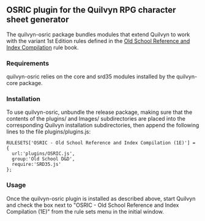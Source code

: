 ## OSRIC plugin for the Quilvyn RPG character sheet generator

The quilvyn-osric package bundles modules that extend Quilvyn to work
with the variant 1st Edition rules defined in the
<a href="https://www.knights-n-knaves.com/osric/">Old School Reference and
Index Compilation</a> rule book.

### Requirements

quilvyn-osric relies on the core and srd35 modules installed by the
quilvyn-core package.

### Installation

To use quilvyn-osric, unbundle the release package, making sure that the
contents of the plugins/ and Images/ subdirectories are placed into the
corresponding Quilvyn installation subdirectories, then append the following
lines to the file plugins/plugins.js:

    RULESETS['OSRIC - Old School Reference and Index Compilation (1E)'] = {
      url:'plugins/OSRIC.js',
      group:'Old School D&D',
      require:'SRD35.js'
    };

### Usage

Once the quilvyn-osric plugin is installed as described above, start Quilvyn and
check the box next to "OSRIC - Old School Reference and Index Compilation (1E)"
from the rule sets menu in the initial window.
